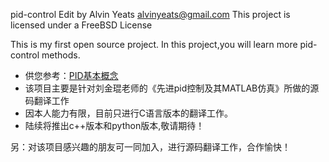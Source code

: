pid-control
Edit by Alvin Yeats  <alvinyeats@gmail.com>
This project is licensed under a FreeBSD License

This is my first open source project.
In this project,you will learn more pid-control methods.

- 供您参考：[PID基本概念](basic_concept.md)
- 该项目主要是针对刘金琨老师的《先进pid控制及其MATLAB仿真》所做的源码翻译工作
- 因本人能力有限，目前只进行C语言版本的翻译工作。
- 陆续将推出c++版本和python版本,敬请期待！

另：对该项目感兴趣的朋友可一同加入，进行源码翻译工作，合作愉快！